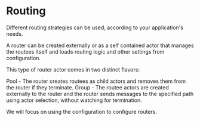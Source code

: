# Routing

Different routing strategies can be used, according to your application's needs.

A router can be created externally or as a self contained actor that manages the routees itself and loads routing logic and other settings from configuration.

This type of router actor comes in two distinct flavors:

Pool - The router creates routees as child actors and removes them from the router if they terminate.
Group - The routee actors are created externally to the router and the router sends messages to the specified path using actor selection, without watching for termination.

We will focus on using the configuration to configure routers.